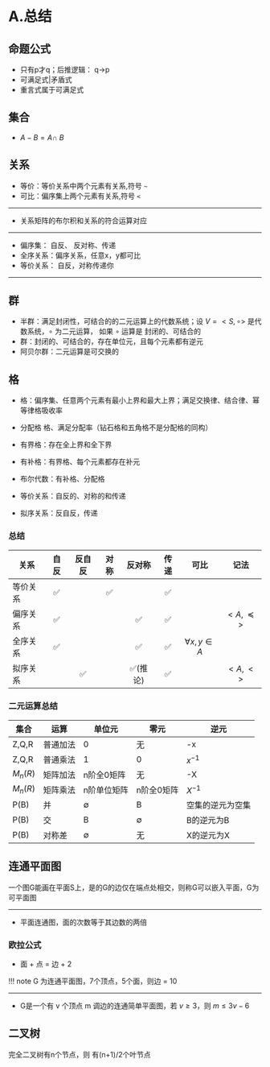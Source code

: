 # A.总结
## 命题公式
* 只有p才q；后推逻辑： q->p
* 可满足式|矛盾式
* 重言式属于可满足式

## 集合
* $A - B = A \cap ~B$
## 关系
* 等价：等价关系中两个元素有关系,符号 `~`
* 可比：偏序集上两个元素有关系,符号 `<`
---

* 关系矩阵的布尔积和关系的符合运算对应

---
* 偏序集： 自反、 反对称、传递
* 全序关系：偏序关系，任意x，y都可比
* 等价关系： 自反，对称传递你 

---

## 群
* 半群：满足封闭性，可结合的的二元运算上的代数系统；设 $V=<S,\circ>$ 是代数系统，$\circ$ 为二元运算， 如果 $\circ$ 运算是 封闭的、可结合的
* 群：封闭的、可结合的，存在单位元，且每个元素都有逆元
* 阿贝尔群：二元运算是可交换的
## 格
* 格：偏序集、任意两个元素有最小上界和最大上界；满足交换律、结合律、幂等律格吸收率
* 分配格 格、满足分配率（钻石格和五角格不是分配格的同构）
* 有界格：存在全上界和全下界
* 有补格：有界格、每个元素都存在补元
* 布尔代数：有补格、分配格

* 等价关系：自反的、对称的和传递
* 拟序关系：反自反，传递

### 总结

| 关系     | 自反  | 反自反 | 对称  | 反对称  | 传递  |        可比         |        记法         |
| -------- | :---: | :----: | :---: | :-----: | :---: | :-----------------: | :-----------------: |
| 等价关系 |   ✅   |        |   ✅   |         |   ✅   |                     |                     |
| 偏序关系 |   ✅   |        |       |    ✅    |   ✅   |                     | $<A,\preccurlyeq >$ |
| 全序关系 |   ✅   |        |       |    ✅    |   ✅   | $\forall x,y \in A$ |                     |
| 拟序关系 |       |   ✅    |       | ✅(推论) |   ✅   |                     |      $<A,\lt>$      |

### 二元运算总结

| 集合     | 运算     | 单位元      | 零元        | 逆元             |
| -------- | -------- | ----------- | ----------- | ---------------- |
| Z,Q,R    | 普通加法 | 0           | 无          | -x               |
| Z,Q,R    | 普通乘法 | 1           | 0           | $x^{-1}$         |
| $M_n(R)$ | 矩阵加法 | n阶全0矩阵  | 无          | -X               |
| $M_n(R)$ | 矩阵乘法 | n阶单位矩阵 | n阶全0矩阵  | $X^{-1}$         |
| P(B)     | 并       | $\emptyset$ | B           | 空集的逆元为空集 |
| P(B)     | 交       | B           | $\emptyset$ | B的逆元为B       |
| P(B)     | 对称差   | $\emptyset$ | 无          | X的逆元为X       |

## 连通平面图
一个图G能画在平面S上，是的G的边仅在端点处相交，则称G可以嵌入平面，G为可平面图

---
* 平面连通图，面的次数等于其边数的两倍
### 欧拉公式
* 面 + 点 = 边 + 2

!!! note
    G 为连通平面图，7个顶点，5个面，则边 = 10

---

* G是一个有 v 个顶点 m 调边的连通简单平面图，若 $v\ge 3$，则 $m \le 3v-6$

## 二叉树
完全二叉树有n个节点，则 有(n+1)/2个叶节点